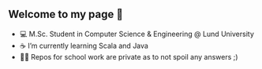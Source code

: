 ## Welcome to my page 🏇
- 💻 M.Sc. Student in Computer Science & Engineering @ Lund University
- ☕️ I’m currently learning Scala and Java
- 🕵️‍♂️ Repos for school work are private as to not spoil any answers ;)
